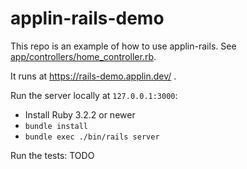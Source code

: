 # applin-rails-demo
This repo is an example of how to use applin-rails.
See [app/controllers/home_controller.rb](app/controllers/home_controller.rb).

It runs at https://rails-demo.applin.dev/ .

Run the server locally at `127.0.0.1:3000`:
* Install Ruby 3.2.2 or newer
* `bundle install`
* `bundle exec ./bin/rails server`

Run the tests:
TODO

